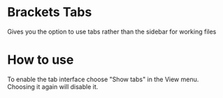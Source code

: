 Brackets Tabs
===============

Gives you the option to use tabs rather than the sidebar for working files

How to use
=======

To enable the tab interface choose "Show tabs" in the View menu. Choosing it again will disable it.
